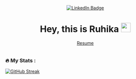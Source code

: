 <div id="header" align="center">
    <div id="badges">
    <a href="https://www.linkedin.com/in/ruhikamanyam/">
      <img src="https://img.shields.io/badge/LinkedIn-blue?style=for-the-badge&logo=linkedin&logoColor=white" alt="LinkedIn Badge"/>
    </a>
  </div>
   <h1>
    Hey, this is Ruhika  
    <img src="https://media.giphy.com/media/hvRJCLFzcasrR4ia7z/giphy.gif" width="30px"/>
  </h1>
    
  <a href="https://tinyurl.com/charannresume"> Resume</a>


  <img src="https://komarev.com/ghpvc/?username=charann29&style=flat-square&color=green" alt=""/>

</div display="flex">


<div>
<!-- 
[![Top Langs](https://github-readme-stats.vercel.app/api/top-langs/?username=charann29&layout=compact&theme=vision-friendly-dark)](https://github.com/anuraghazra/github-readme-stats) -->

### :fire: My Stats :
[![GitHub Streak](https://github-readme-streak-stats.herokuapp.com/?user=ruhika-manyam&&theme=merko&border_radius=50&date_format=j%20M%5B%20Y%5D)](https://git.io/streak-stats)
  

 </div>

